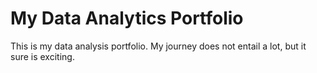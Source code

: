 # My Data Analytics Portfolio
This is my data analysis portfolio. My journey does not entail a lot, but it sure is exciting.
